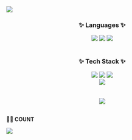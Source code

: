 <img src="https://capsule-render.vercel.app/api?type=waving&color=EDC6CB&height=300&section=header&text=Yzora%20Github&fontSize=90" />

<div align=center>
	<h3>✨ Languages ✨</h3>
</div>
<div align="center">
	<img src="https://img.shields.io/badge/HTML-E34F26?style=flat&logo=HTML5&logoColor=white" />
	<img src="https://img.shields.io/badge/CSS-1572B6?style=flat&logo=CSS3&logoColor=white" />
	<img src="https://img.shields.io/badge/JavaScript-F7DF1E?style=flat&logo=JavaScript&logoColor=white" />
	
</div><br>

<div align=center>
	<h3>✨ Tech Stack ✨</h3>
</div>
<div align="center">
	<img src="https://img.shields.io/badge/MySQL-4479A1?style=flat&logo=MySQL&logoColor=white" />
  	<img src="https://img.shields.io/badge/Node.js-339933?style=flat&logo=Node.js&logoColor=white" />
	<img src="https://img.shields.io/badge/Express.js-000000?style=flat&logo=express&logoColor=white"/>
</div>
<div align="center">
	<img src="https://img.shields.io/badge/React-20232A?style=flat&logo=react&logoColor=61DAFB"/>
</div><br><br>

<div align="center">
	<img src="https://github-readme-stats.vercel.app/api/top-langs/?username=Yzoraa&layout=compact">
</div><br>

<p><b>🧑‍💻 COUNT </b></p>
<a href="https://hits.seeyoufarm.com"><img src="https://hits.seeyoufarm.com/api/count/incr/badge.svg?url=https%3A%2F%2Fgithub.com%2Fgjbae1212%2Fhit-counter&count_bg=%23C8C8C8&title_bg=%234765BA&icon=pinboard.svg&icon_color=%23F6F5F5&title=hits&edge_flat=true"/></a>
